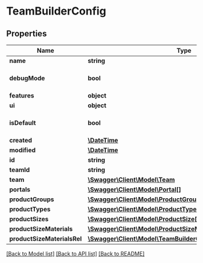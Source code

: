# TeamBuilderConfig

## Properties
Name | Type | Description | Notes
------------ | ------------- | ------------- | -------------
**name** | **string** |  | [optional] 
**debugMode** | **bool** |  | [optional] [default to false]
**features** | **object** |  | [optional] 
**ui** | **object** |  | [optional] 
**isDefault** | **bool** |  | [optional] [default to false]
**created** | [**\DateTime**](\DateTime.md) |  | [optional] 
**modified** | [**\DateTime**](\DateTime.md) |  | [optional] 
**id** | **string** |  | [optional] 
**teamId** | **string** |  | [optional] 
**team** | [**\Swagger\Client\Model\Team**](Team.md) |  | [optional] 
**portals** | [**\Swagger\Client\Model\Portal[]**](Portal.md) |  | [optional] 
**productGroups** | [**\Swagger\Client\Model\ProductGroup[]**](ProductGroup.md) |  | [optional] 
**productTypes** | [**\Swagger\Client\Model\ProductType[]**](ProductType.md) |  | [optional] 
**productSizes** | [**\Swagger\Client\Model\ProductSize[]**](ProductSize.md) |  | [optional] 
**productSizeMaterials** | [**\Swagger\Client\Model\ProductSizeMaterial[]**](ProductSizeMaterial.md) |  | [optional] 
**productSizeMaterialsRel** | [**\Swagger\Client\Model\TeamBuilderConfigProductSizeMaterial[]**](TeamBuilderConfigProductSizeMaterial.md) |  | [optional] 

[[Back to Model list]](../README.md#documentation-for-models) [[Back to API list]](../README.md#documentation-for-api-endpoints) [[Back to README]](../README.md)


